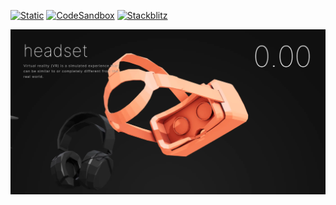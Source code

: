 [![Static](https://img.shields.io/badge/demo-%23646CFF.svg?logo=html5&logoColor=white)](https://pmndrs.github.io/examples/camera-scroll)
[![CodeSandbox](https://img.shields.io/badge/codesandbox-040404?logo=codesandbox&logoColor=DBDBDB)](https://codesandbox.io/s/github/pmndrs/examples/tree/main/demos/camera-scroll)
[![Stackblitz](https://img.shields.io/badge/stackblitz-fff?logo=Stackblitz&logoColor=1389FD)](https://stackblitz.com/github/pmndrs/examples/tree/main/demos/camera-scroll)

![](thumbnail.webp)
